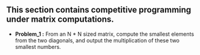 ## This section contains competitive programming under matrix computations.

* <b> Problem_1 :</b> From an N * N sized matrix, compute the smallest elements from the two diagonals, and output the multiplication of these two smallest numbers.
